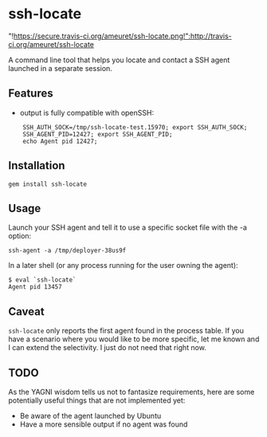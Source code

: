 ssh-locate
==========
"!https://secure.travis-ci.org/ameuret/ssh-locate.png!":http://travis-ci.org/ameuret/ssh-locate
  
  A command line tool that helps you locate and contact a SSH agent launched in a separate session.
  
Features
--------
  - output is fully compatible with openSSH:

```
    SSH_AUTH_SOCK=/tmp/ssh-locate-test.15970; export SSH_AUTH_SOCK;
    SSH_AGENT_PID=12427; export SSH_AGENT_PID;
    echo Agent pid 12427;
```
  
Installation
------------
  
    gem install ssh-locate
  
Usage
-----
  
Launch your SSH agent and tell it to use a specific socket file with the -a option:

    ssh-agent -a /tmp/deployer-38us9f

In a later shell (or any process running for the user owning the agent):

    $ eval `ssh-locate`
    Agent pid 13457

Caveat
------

`ssh-locate` only reports the first agent found in the process table. If you have a scenario where you would like to be more specific, let me known and I can extend the selectivity. I just do not need that right now.

TODO
----
As the YAGNI wisdom tells us not to fantasize requirements, here are some potentially useful things that are not implemented yet:

  - Be aware of the agent launched by Ubuntu
  - Have a more sensible output if no agent was found
